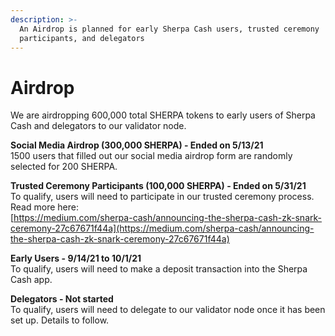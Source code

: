 ```yaml
---
description: >-
  An Airdrop is planned for early Sherpa Cash users, trusted ceremony
  participants, and delegators
---
```


# Airdrop

We are airdropping 600,000 total SHERPA tokens to early users of Sherpa Cash and delegators to our validator node.

**Social Media Airdrop \(300,000 SHERPA\) - Ended on 5/13/21**  
1500 users that filled out our social media airdrop form are randomly selected for 200 SHERPA.  
  
**Trusted Ceremony Participants \(100,000 SHERPA\) - Ended on 5/31/21**  
To qualify, users will need to participate in our trusted ceremony process.   
Read more here:  
[https://medium.com/sherpa-cash/announcing-the-sherpa-cash-zk-snark-ceremony-27c67671f44a](https://medium.com/sherpa-cash/announcing-the-sherpa-cash-zk-snark-ceremony-27c67671f44a)

**Early Users - 9/14/21 to 10/1/21**  
To qualify, users will need to make a deposit transaction into the Sherpa Cash app. 

**Delegators - Not started**  
To qualify, users will need to delegate to our validator node once it has been set up. Details to follow.

